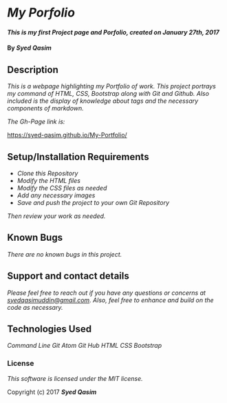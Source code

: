 # _My Porfolio_

#### _This is my first Project page and Porfolio, created on January 27th, 2017_

#### By _**Syed Qasim**_

## Description

_This is a webpage highlighting my Portfolio of work. This project portrays my command of HTML, CSS, Bootstrap along with Git and Github. Also included is the display of knowledge about tags and the necessary components of markdown._

_The Gh-Page link is:_

https://syed-qasim.github.io/My-Portfolio/

## Setup/Installation Requirements

* _Clone this Repository_
* _Modify the HTML files_
* _Modify the CSS files as needed_
* _Add any necessary images_
* _Save and push the project to your own Git Repository_

_Then review your work as needed._

## Known Bugs

_There are no known bugs in this project._

## Support and contact details

_Please feel free to reach out if you have any questions or concerns at syedqasimuddin@gmail.com. Also, feel free to enhance and build on the code as necessary._

## Technologies Used

_Command Line_
_Git_
_Atom_
_Git Hub_
_HTML_
_CSS_
_Bootstrap_

### License

*This software is licensed under the MIT license.*

Copyright (c) 2017 **_Syed Qasim_**
